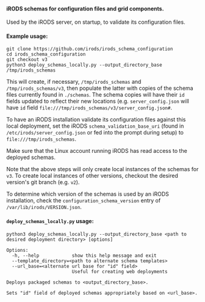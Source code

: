 #### iRODS schemas for configuration files and grid components.

Used by the iRODS server, on startup, to validate its configuration files.

#### Example usage:

```
git clone https://github.com/irods/irods_schema_configuration
cd irods_schema_configuration
git checkout v3
python3 deploy_schemas_locally.py --output_directory_base /tmp/irods_schemas
```

This will create, if necessary, `/tmp/irods_schemas` and `/tmp/irods_schemas/v3`, then populate the latter with copies of the schema files currently found in `./schemas`. The schema copies will have their `id` fields updated to reflect their new locations (e.g. `server_config.json` will have `id` field `file:///tmp/irods_schemas/v3/server_config.json#`.

To have an iRODS installation validate its configuration files against this local deployment, set the iRODS `schema_validation_base_uri` (found in `/etc/irods/server_config.json` or fed into the prompt during setup) to `file:///tmp/irods_schemas`.

Make sure that the Linux account running iRODS has read access to the deployed schemas.

Note that the above steps will only create local instances of the schemas for `v3`. To create local instances of other versions, checkout the desired version's git branch (e.g. `v2`).

To determine which version of the schemas is used by an iRODS installation, check the `configuration_schema_version` entry of `/var/lib/irods/VERSION.json`.

#### `deploy_schemas_locally.py` usage:

```
python3 deploy_schemas_locally.py --output_directory_base <path to desired deployment directory> [options]

Options:
  -h, --help            show this help message and exit
  --template_directory=<path to alternate schema templates>
  --url_base=<alternate url base for "id" field>
                        Useful for creating web deployments

Deploys packaged schemas to <output_directory_base>.

Sets "id" field of deployed schemas appropriately based on <url_base>.
```
